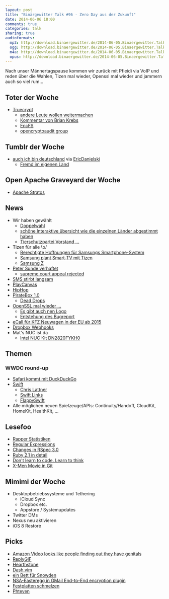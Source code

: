 ```yaml
---
layout: post
title: "Binärgewitter Talk #96 - Zero Day aus der Zukunft"
date: 2014-06-06 18:00
comments: true
categories: talk
sharing: true
audioformats:
  mp3: http://download.binaergewitter.de/2014-06-05.Binaergewitter.Talk.96.mp3
  ogg: http://download.binaergewitter.de/2014-06-05.Binaergewitter.Talk.96.ogg
  m4a: http://download.binaergewitter.de/2014-06-05.Binaergewitter.Talk.96.m4a
  opus: http://download.binaergewitter.de/2014-06-05.Binaergewitter.Talk.96.opus
---
```

Nach unser Männertagspause kommen wir zurück mit Pfleidi via VoIP und reden über die Wahlen, Tizen mal wieder, Openssl mal wieder und jammern auch so viel rum...

## Toter der Woche

- [Truecrypt](http://www.heise.de/newsticker/meldung/Ende-von-Truecrypt-Entwickler-hat-angeblich-Interesse-verloren-2211228.html)
  * [andere Leute wollen weitermachen](http://www.pro-linux.de/news/1/21144/truecrypt-findet-neue-heimat-in-der-schweiz.html)
  * [Kommentar von Brian Krebs](http://krebsonsecurity.com/2014/05/true-goodbye-using-truecrypt-is-not-secure/)
  * [EncFS](http://en.wikipedia.org/wiki/EncFS)
  * [opencryptoaudit group](http://opencryptoaudit.org/)

## Tumblr der Woche

- [auch ich bin deutschland](http://auchichbindeutschland.tumblr.com/) via [EricDanielski](http://twitter.com/EricDanielski)
  * [Fremd im eigenen Land](http://www.youtube.com/watch?v=yHe3xIQQpKU)

## Open Apache Graveyard der Woche

- [Apache Stratos](http://www.pro-linux.de/news/1/21154/apache-stratos-wird-top-level-project.html)

## News

- Wir haben gewählt
  * [Doppelwahl](http://img01.lachschon.de/images/161906_warumnichtbeide_1.jpg)
  * [schöne Interaktive übersicht wie die einzelnen Länder abgestimmt haben](http://www.faz.net/op900/event/europawahl/live/#/europe-eu)
  * [Tierschutzpartei Vorstand ...](http://tierschutzpartei-leaks.info/partei-intern/rechtsruck/)
- Tizen für alle \o/
  * [Berechtigte Hoffnungen für Samsungs Smartphone-System](http://heise.de/-2214670)
  * [Samsung plant Smart-TV mit Tizen](http://heise.de/-2213651)
  * [Samsung Z](http://www.heise.de/newsticker/meldung/Samsung-Z-Das-erste-Smartphone-mit-Tizen-statt-Android-ist-fertig-2213903.html)
- [Peter Sunde verhaftet](http://torrentfreak.com/pirate-bay-founder-peter-sunde-arrested-sweden-140531/)
  * [supreme court appeal rejected](http://torrentfreak.com/pirate-bay-founders-prison-sentences-final-supreme-court-appeal-rejected-120201/)
- [SMS stirbt langsam](http://www.heise.de/newsticker/meldung/Bitkom-Deutlicher-Rueckgang-bei-SMS-2211429.html)
- [PlayCanvas](https://hacks.mozilla.org/2014/06/playcanvas-goes-open-source/)
- [HipHop](http://gethiphop.net/)
- [PirateBox 1.0](http://piratebox.cc/)
  * [Dead Drops](http://deaddrops.com/de/)
- [OpenSSL mal wieder ...](https://www.openssl.org/news/secadv_20140605.txt)
  * [Es gibt auch nen Logo](http://ccsinjection.lepidum.co.jp/)
  * [Entstehung des Bugreport](http://ccsinjection.lepidum.co.jp/blog/2014-06-05/CCS-Injection-en/index.html)
- [eCall für KFZ Neuwagen in der EU ab 2015](https://netzpolitik.org/2014/vorratsdatenspeicherung-von-autos-ab-naechstem-jahr-durch-ecall-system-verpflichtend-aeh-freiwillig/)
- [Dropbox Webhooks](https://www.dropbox.com/developers/webhooks/tutorial)
- Mat's NUC ist da
  * [Intel NUC Kit DN2820FYKH0](http://geizhals.de/intel-nuc-kit-dn2820fykh-boxdn2820fykh0-a1053524.html)

## Themen

### WWDC round-up

- [Safari kommt mit DuckDuckGo](https://duck.co/blog/safari)
- [Swift](https://developer.apple.com/swift/)
  * [Chris Lattner](http://nondot.org/sabre/)
  * [Swift Links](http://thechangelog.com/all-the-swift-things/)
  * [FlappySwift](https://github.com/fullstackio/FlappySwift)
- Alle möglichen neuen Spielzeuge/APIs: Continuity/Handoff, CloudKit, HomeKit, HealthKit, ...

## Lesefoo

- [Rapper Statistiken](http://rappers.mdaniels.com.s3-website-us-east-1.amazonaws.com/)
- [Regular Expressions](http://robots.thoughtbot.com/back-to-basics-regular-expressions)
- [Changes in RSpec 3.0](http://myronmars.to/n/dev-blog/2014/05/notable-changes-in-rspec-3)
- [Ruby 2.1 in detail](http://globaldev.co.uk/2014/05/ruby-2-1-in-detail/)
- [Don't learn to code. Learn to think](http://brikis98.blogspot.com/2014/05/dont-learn-to-code-learn-to-think.html)
- [X-Men Movie in Git](http://hashrocket.com/blog/posts/x-men-days-of-future-past-explained-in-git)

## Mimimi der Woche

- Desktopbetriebssysteme und Tethering
  * iCloud Sync
  * Dropbox etc.
  * Appstore / Systemupdates
- Twitter DMs
- Nexus neu aktivieren
- iOS 8 Restore

## Picks

- [Amazon Video looks like people finding out they have genitals](https://twitter.com/AlexDRobertson/status/474307800542482433)
- [ReplyGIF](http://replygif.net/)
- [Hearthstone](http://us.battle.net/hearthstone/en/)
- [Dash.vim](https://github.com/rizzatti/dash.vim#readme)
- [ein Bett für Snowden](http://blog.campact.de/2014/06/bundesweite-aktion-wir-bieten-edward-snowden-ein-bett-in-deutschland/)
- [NSA-Easteregg in GMail End-to-End encryption plugin](http://techcrunch.com/2014/06/04/nsa-mocking-easter-egg-found-in-googles-new-email-encryption-plugin/)
- [Festplatten schmelzen](http://frank.geekheim.de/?p=2423)
- [Phteven](http://twitter.com/ealvarezgibson/status/474337398193532928/photo/1)

